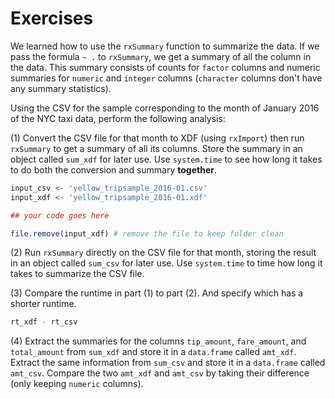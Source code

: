# Exercises

We learned how to use the `rxSummary` function to summarize the data. If we pass the formula `~ .` to `rxSummary`, we get a summary of all the column in the data. This summary consists of counts for `factor` columns and numeric summaries for `numeric` and `integer` columns (`character` columns don't have any summary statistics).

Using the CSV for the sample corresponding to the month of January 2016 of the NYC taxi data, perform the following analysis:
  
(1) Convert the CSV file for that month to XDF (using `rxImport`) then run `rxSummary` to get a summary of all its columns. Store the summary in an object called `sum_xdf` for later use. Use `system.time` to see how long it takes to do both the conversion and summary **together**.

```R
input_csv <- 'yellow_tripsample_2016-01.csv'
input_xdf <- 'yellow_tripsample_2016-01.xdf'

## your code goes here

file.remove(input_xdf) # remove the file to keep folder clean
```

(2) Run `rxSummary` directly on the CSV file for that month, storing the result in an object called `sum_csv` for later use. Use `system.time` to time how long it takes to summarize the CSV file.

(3) Compare the runtime in part (1) to part (2). And specify which has a shorter runtime.

```R
rt_xdf - rt_csv
```

(4) Extract the summaries for the columns `tip_amount`, `fare_amount`, and `total_amount` from `sum_xdf` and store it in a `data.frame` called `amt_xdf`. Extract the same information from `sum_csv` and store it in a `data.frame` called `amt_csv`. Compare the two `amt_xdf` and `amt_csv` by taking their difference (only keeping `numeric` columns).
